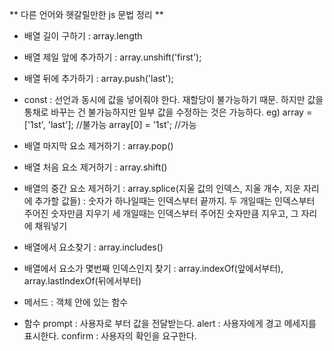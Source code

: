 ** 다른 언어와 헷갈릴만한 js 문법 정리 **


* 배열 길이 구하기 : array.length

* 배열 제일 앞에 추가하기 : array.unshift('first');

* 배열 뒤에 추가하기 : array.push('last');

* const
: 선언과 동시에 값을 넣어줘야 한다. 재할당이 불가능하기 때문.
  하지만 값을 통채로 바꾸는 건 불가능하지만 일부 값을 수정하는 것은 가능하다.
  eg) array = ['1st', 'last'];  //불가능
      array[0] = '1st'; //가능

* 배열 마지막 요소 제거하기 : array.pop()

* 배열 처음 요소 제거하기 : array.shift()

* 배열의 중간 요소 제거하기 : array.splice(지울 값의 인덱스, 지울 개수, 지운 자리에 추가할 값들)
: 숫자가 하나일때는 인덱스부터 끝까지. 
  두 개일때는 인덱스부터 주어진 숫자만큼 지우기
  세 개일때는 인덱스부터 주어진 숫자만큼 지우고, 그 자리에 채워넣기

* 배열에서 요소찾기 : array.includes()

* 배열에서 요소가 몇번째 인덱스인지 찾기 : array.indexOf(앞에서부터), array.lastIndexOf(뒤에서부터)

* 메서드 : 객체 안에 있는 함수


* 함수 
prompt : 사용자로 부터 값을 전달받는다.
alert : 사용자에게 경고 메세지를 표시한다.
confirm : 사용자의 확인을 요구한다.